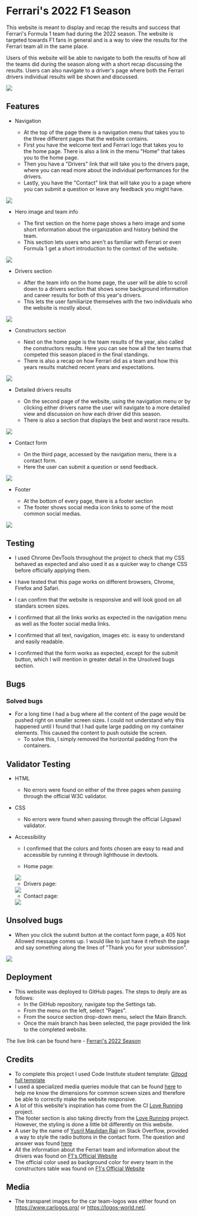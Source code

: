 # Ferrari's 2022 F1 Season

This website is meant to display and recap the results and success that Ferrari's Formula 1 team had during the 2022 season. The website is targeted towards F1 fans in general and is a way to view the results for the Ferrari team all in the same place. 

Users of this website will be able to navigate to both the results of how all the teams did during the season along with a short recap discussing the results. Users can also navigate to a driver's page where both the Ferrari drivers individual results will be shown and discussed.

<img src="assets/images/AmIResponsive.png">

## Features

* Navigation

    * At the top of the page there is a navigation menu that takes you to the three different pages that the website contains. 
    * First you have the welcome text and Ferrari logo that takes you to the home page. There is also a link in the menu "Home" that takes you to the home page.
    * Then you have a "Drivers" link that will take you to the drivers page, where you can read more about the individual performances for the drivers.
    * Lastly, you have the "Contact" link that will take you to a page where you can submit a question or leave any feedback you might have. 
    
<img src="assets/images/navigation.png">

* Hero image and team info

    * The first section on the home page shows a hero image and some short information about the organization and history behind the team. 
    * This section lets users who aren't as familiar with Ferrari or even Formula 1 get a short introduction to the context of the website.
    
<img src="assets/images/hero-image.png">

* Drivers section

    * After the team info on the home page, the user will be able to scroll down to a drivers section that shows some background information and career results for both of this year's drivers.
    * This lets the user familiarize themselves with the two individuals who the website is mostly about.
    
<img src="assets/images/home-drivers.png">

* Constructors section

    * Next on the home page is the team results of the year, also called the constructors results. Here you can see how all the ten teams that competed this season placed in the final standings.
    * There is also a recap on how Ferrari did as a team and how this years results matched recent years and expectations.
    
<img src="assets/images/home-constructors.png">

* Detailed drivers results

    * On the second page of the website, using the navigation menu or by clicking either drivers name the user will navigate to a more detailed view and discussion on how each driver did this season.
    * There is also a section that displays the best and worst race results.
    
<img src="assets/images/drivers-page.png">

* Contact form

    * On the third page, accessed by the navigation menu, there is a contact form.
    * Here the user can submit a question or send feedback.

<img src="assets/images/contact.png">

* Footer

    * At the bottom of every page, there is a footer section
    * The footer shows social media icon links to some of the most common social medias.

<img src="assets/images/footer.png">

## Testing

* I used Chrome DevTools throughout the project to check that my CSS behaved as expected and also used it as a quicker way to change CSS before officially applying them. 

* I have tested that this page works on different browsers, Chrome, Firefox and Safari.

* I can confirm that the website is responsive and will look good on all standars screen sizes.

* I confirmed that all the links works as expected in the navigation menu as well as the footer social media links.

* I confirmed that all text, navigation, images etc. is easy to understand and easily readable.

* I confirmed that the form works as expected, except for the submit button, which I will mention in greater detail in the Unsolved bugs section.

## Bugs

### Solved bugs

* For a long time I had a bug where all the content of the page would be pushed right on smaller screen sizes. I could not understand why this happened until I found that I had quite large padding on my container elements. This caused the content to push outside the screen. 
    * To solve this, I simply removed the horizontal padding from the containers. 

## Validator Testing

* HTML
    * No errors were found on either of the three pages when passing through the official W3C validator.
* CSS
    * No errors were found when passing through the official (Jigsaw) validator.
* Accessibility
    * I confirmed that the colors and fonts chosen are easy to read and accessible by running it through lighthouse in devtools.

    * Home page: 

    <img src="assets/images/lighthouse-1.png">

    * Drivers page:

    <img src="assets/images/lighthouse-2.png">

    * Contact page:

    <img src="assets/images/lighthouse-3.png">

## Unsolved bugs

* When you click the submit button at the contact form page, a 405 Not Allowed message comes up. I would like to just have it refresh the page and say something along the lines of "Thank you for your submission".  
<img src="assets/images/405.png">

## Deployment

* This website was deployed to GitHub pages. The steps to deply are as follows:
    * In the GitHub repository, navigate top the Settings tab.
    * From the menu on the left, select "Pages".
    * From the source section drop-down menu, select the Main Branch.
    * Once the main branch has been selected, the page provided the link to the completed website.

The live link can be found here - [Ferrari's 2022 Season](https://zaccco.github.io/Project-1/index.html)

## Credits

* To complete this project I used Code Instítute student template: [Gitpod full template](https://github.com/Code-Institute-Org/gitpod-full-template)
* I used a specialized media queries module that can be found [here](https://gist.github.com/gokulkrishh/242e68d1ee94ad05f488) to help me know the dimensions for common screen sizes and therefore be able to correctly make the website responsive.
* A lot of this website's inspiration has come from the CI [Love Running](https://github.com/Code-Institute-Solutions/love-running-2.0-sourcecode/tree/main/08-responsive-elements/05-responsive-gallery) project.
* The footer section is also taking directly from the [Love Running](https://github.com/Code-Institute-Solutions/love-running-2.0-sourcecode/tree/main/08-responsive-elements/05-responsive-gallery) project. However, the styling is done a little bit differently on this website.
* A user by the name of [Yusril Maulidan Raji](https://stackoverflow.com/users/3097810/yusril-maulidan-raji) on Stack Overflow, provided a way to style the radio buttons in the contact form. The question and answer was found [here](https://stackoverflow.com/questions/4253920/how-do-i-change-the-color-of-radio-buttons)
* All the information about the Ferrari team and information about the drivers was found on [F1's Official Website](https://www.formula1.com/)
* The official color used as background color for every team in the constructors table was found on [F1's Official Website](https://www.formula1.com/)

## Media 

* The transparet images for the car team-logos was either found on https://www.carlogos.org/ or https://logos-world.net/. 
